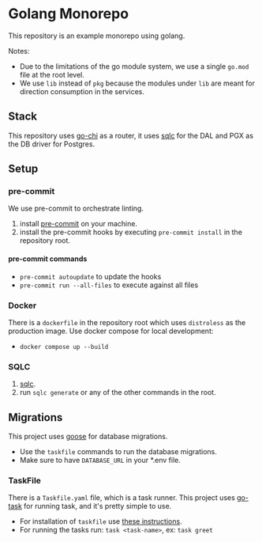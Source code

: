 # Golang Monorepo

This repository is an example monorepo using golang.

Notes:

- Due to the limitations of the go module system, we use a single `go.mod` file at the root level.
- We use `lib` instead of `pkg` because the modules under `lib` are meant for direction consumption in the services.

## Stack

This repository uses [go-chi](https://github.com/go-chi/chi) as a router, it uses [sqlc](https://sqlc.dev/) for the DAL and PGX as the DB driver
for Postgres.

## Setup

### pre-commit

We use pre-commit to orchestrate linting.

1. install [pre-commit](https://pre-commit.com/) on your machine.
2. install the pre-commit hooks by executing `pre-commit install` in the repository root.

#### pre-commit commands

- `pre-commit autoupdate` to update the hooks
- `pre-commit run --all-files` to execute against all files

### Docker

There is a `dockerfile` in the repository root which uses `distroless` as the production image. Use docker compose for local development:

- `docker compose up --build`

### SQLC

1. [sqlc](https://sqlc.dev/).
2. run `sqlc generate` or any of the other commands in the root.

## Migrations

This project uses [goose](https://github.com/pressly/goose) for database migrations.
- Use the `taskfile` commands to run the database migrations.
- Make sure to have `DATABASE_URL` in your *.env file.

### TaskFile

There is a `Taskfile.yaml` file, which is a task runner. This project uses [go-task](https://taskfile.dev/) for running task, and it's pretty simple to use.
- For installation of `taskfile` use [these instructions](https://taskfile.dev/installation/).
- For running the tasks run: `task <task-name>`, ex: `task greet`
